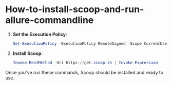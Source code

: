 # How-to-install-scoop-and-run-allure-commandline

1. **Set the Execution Policy**:
   ```powershell
   Set-ExecutionPolicy -ExecutionPolicy RemoteSigned -Scope CurrentUser
   ```

2. **Install Scoop**:
   ```powershell
   Invoke-RestMethod -Uri https://get.scoop.sh | Invoke-Expression
   ```

Once you've run these commands, Scoop should be installed and ready to use.
